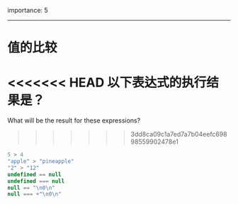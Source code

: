 importance: 5

---

# 值的比较

<<<<<<< HEAD
以下表达式的执行结果是？
=======
What will be the result for these expressions?
>>>>>>> 3dd8ca09c1a7ed7a7b04eefc69898559902478e1

```js no-beautify
5 > 4
"apple" > "pineapple"
"2" > "12"
undefined == null
undefined === null
null == "\n0\n"
null === +"\n0\n"
```

